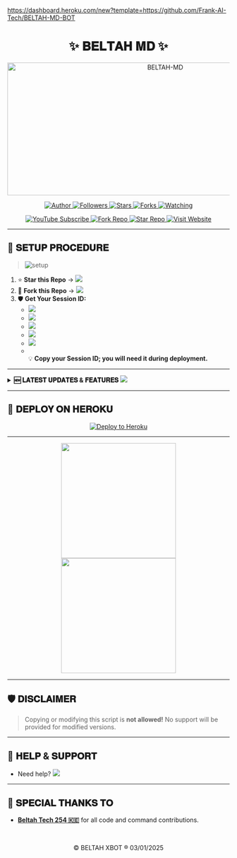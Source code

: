 

https://dashboard.heroku.com/new?template=https://github.com/Frank-AI-Tech/BELTAH-MD-BOT



<h1 align="center">✨ 𝐁𝐄𝐋𝐓𝐀𝐇 𝐌𝐃 ✨</h1>

<p align="center">
  <a href="https://github.com/Beltah254/X-BOT">
    <img alt="BELTAH-MD" width="700" height="300" src="https://telegra.ph/file/dcce2ddee6cc7597c859a.jpg">
  </a>
</p>

<p align="center">
  <a href="https://github.com/Beltah254BELTAH-MD-BOT">
    <img src="https://img.shields.io/badge/BELTAH-MD-black?style=for-the-badge&logo=github" title="Author">
  </a>
  <a href="https://github.com/Beltahtech?tab=followers">
    <img src="https://img.shields.io/github/followers/Beltahtech?label=Followers&style=social" title="Followers">
  </a>
  <a href="https://github.com/Beltah254/X-BOT/stargazers/">
    <img src="https://img.shields.io/github/stars/Beltah254/X-BOT?&style=social" title="Stars">
  </a>
  <a href="https://github.com/Beltah254/X-BOT/network/members">
    <img src="https://img.shields.io/github/forks/Beltah254/X-BOT?style=social" title="Forks">
  </a>
  <a href="https://github.com/BELTAH-MD-BOT/watchers">
    <img src="https://img.shields.io/github/watchers/Huaweike/AUTOMATIC-BOT?label=Watching&style=social" title="Watching">
  </a>
</p>

<p align="center">
  <a href="https://youtu.be/Beltahtech">
    <img src="https://img.shields.io/badge/Subscribe%20on%20YouTube-FF0000?style=for-the-badge&logo=youtube&logoColor=white" alt="YouTube Subscribe">
  </a>
  <a href="https://github.com/Beltah254/BELTAH-MD-BOT/fork">
    <img src="https://img.shields.io/badge/Fork%20Repo-6C33FF?style=for-the-badge&logo=github" alt="Fork Repo">
  </a>
  <a href="https://github.com/Beltah254/BELTAH-MD-BOT/stargazers">
    <img src="https://img.shields.io/badge/Star%20Repo-FFD700?style=for-the-badge&logo=star" alt="Star Repo">
  </a>
  <a href="https://bel-tah-md-sessions.onrender.com/">
    <img src="https://img.shields.io/badge/Visit%20Website-00C853?style=for-the-badge&logo=google-chrome" alt="Visit Website">
  </a>
</p>

---

## 🚀 𝐒𝐄𝐓𝐔𝐏 𝐏𝐑𝐎𝐂𝐄𝐃𝐔𝐑𝐄

> <img src="https://readme-typing-svg.demolab.com?font=Black+Ops+One&size=36&pause=1000&color=F75B00FF&center=true&vCenter=true&width=600&height=40&lines=Easy+3-Step+Setup" alt="setup">

1. ⭐️ **Star this Repo** &rarr; <a href="https://github.com/Beltah254/X-BOT/stargazers"><img src="https://img.shields.io/github/stars/Beltah254/X-BOT?style=social"></a>
2. 🍴 **Fork this Repo** &rarr; <a href="https://github.com/Beltah254/X-BOT/fork"><img src="https://img.shields.io/github/forks/Beltah254/X-BOT?style=social"></a>
3. 🛡️ **Get Your Session ID:**
    - <a href="https://bel-tah-md-codes.onrender.com/pair"><img src="https://img.shields.io/badge/PAIR%20CODE%201-1BAFBA?style=for-the-badge"></a>
    - <a href="https://beltah-md-sessions.onrender.com/pair"><img src="https://img.shields.io/badge/PAIR%20CODE%202-1BAFBA?style=for-the-badge"></a>
    - <a href="https://bel-tah-md-codes.onrender.com/qr"><img src="https://img.shields.io/badge/SCAN%20QR%201-00BFFF?style=for-the-badge"></a>
    - <a href="https://beltah-md-sessions.onrender.com/qr"><img src="https://img.shields.io/badge/SCAN%20QR%202-00BFFF?style=for-the-badge"></a>
    - <a href="https://beltah-md-sessions.onrender.com/"><img src="https://img.shields.io/badge/BELTAH%20TECH%20SITE-00C853?style=for-the-badge"></a>
    - <br>💡 <b>Copy your Session ID; you will need it during deployment.</b>

---

<details>
<summary><b>🆕 𝐋𝐀𝐓𝐄𝐒𝐓 𝐔𝐏𝐃𝐀𝐓𝐄𝐒 & 𝐅𝐄𝐀𝐓𝐔𝐑𝐄𝐒</b> <img src="https://img.shields.io/badge/Click%20to%20Expand-1BAFBA?style=flat-square"></summary>

| Commands Name                 | Status |
|------------------------------ |:------:|
| • AUTO REACT MESSAGE ADDED    |   ✅   |
| • AUTO REPLY MESSAGE ADDED    |   ✅   |
| • AUTO REACT STATUS ADDED     |   ✅   |
| • AUTO READ MESSAGE ADDED     |   ✅   |
| • AUTO REJECT CALL ADDED      |   ✅   |
| • AUDIO REPLY ADDED           |   ✅   |
| • AUTO SAVE CONTACTS ADDED    |   ✅   |
| • FUN CMD HACK ADDED          |   ✅   |
| • GPT ADDED                   |   ✅   |

</details>

---

## 🌈 𝐃𝐄𝐏𝐋𝐎𝐘 𝐎𝐍 𝐇𝐄𝐑𝐎𝐊𝐔

<p align="center">
  <a href="https://x-bot-fork-cheacker.vercel.app/">
    <img src="https://www.herokucdn.com/deploy/button.svg" alt="Deploy to Heroku"/>
  </a>
</p>

---

<p align="center">
  <img src='https://i.imgur.com/LyHic3i.gif' width="260"/>
  <img src='https://i.imgur.com/LyHic3i.gif' width="260"/>
</p>

---

## 🛡️ 𝐃𝐈𝐒𝐂𝐋𝐀𝐈𝐌𝐄𝐑

> Copying or modifying this script is <b>not allowed!</b> No support will be provided for modified versions.

---

## 💬 𝐇𝐄𝐋𝐏 & 𝐒𝐔𝐏𝐏𝐎𝐑𝐓

- Need help? <a href="https://wa.me/254114141192"><img src="https://img.shields.io/badge/Message%20on%20WhatsApp-25D366?style=for-the-badge&logo=whatsapp&logoColor=white"></a>

---

## 🙏 𝐒𝐏𝐄𝐂𝐈𝐀𝐋 𝐓𝐇𝐀𝐍𝐊𝐒 𝐓𝐎

- <a href="https://github.com/Beltahtech">**Beltah Tech 254 🇰🇪**</a> for all code and command contributions.

<br>
<p align="center">© BELTAH XBOT ® 03/01/2025</p>
